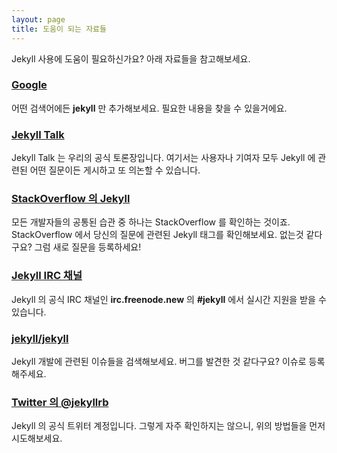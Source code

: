 ```yaml
---
layout: page
title: 도움이 되는 자료들
---
```


Jekyll 사용에 도움이 필요하신가요? 아래 자료들을 참고해보세요.

### [Google](https://google.com)

어떤 검색어에든 **jekyll** 만 추가해보세요. 필요한 내용을 찾을 수 있을거에요.

### [Jekyll Talk](https://talk.jekyllrb.com/)

Jekyll Talk 는 우리의 공식 토론장입니다. 여기서는 사용자나 기여자 모두 Jekyll 에
관련된 어떤 질문이든 게시하고 또 의논할 수 있습니다.

### [StackOverflow 의 Jekyll](http://stackoverflow.com/questions/tagged/jekyll)

모든 개발자들의 공통된 습관 중 하나는 StackOverflow 를 확인하는 것이죠.
StackOverflow 에서 당신의 질문에 관련된 Jekyll 태그를 확인해보세요. 없는것
같다구요? 그럼 새로 질문을 등록하세요!

### [Jekyll IRC 채널](irc:irc.freenode.net/jekyll)

Jekyll 의 공식 IRC 채널인 **irc.freenode.new** 의 **#jekyll** 에서 실시간 지원을
받을 수 있습니다.

### [jekyll/jekyll](https://github.com/jekyll/jekyll/issues)

Jekyll 개발에 관련된 이슈들을 검색해보세요. 버그를 발견한 것 같다구요? 이슈로
등록해주세요.

### [Twitter 의 @jekyllrb](https://twitter.com/jekyllrb)

Jekyll 의 공식 트위터 계정입니다. 그렇게 자주 확인하지는 않으니, 위의 방법들을
먼저 시도해보세요.
